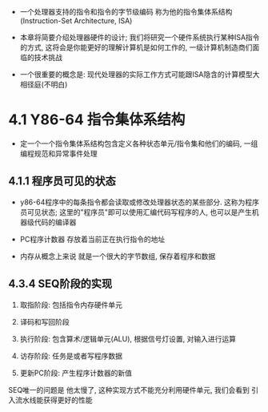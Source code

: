 + 一个处理器支持的指令和指令的字节级编码 称为他的指令集体系结构(Instruction-Set Architecture, ISA)

+ 本章将简要介绍处理器硬件的设计; 我们将研究一个硬件系统执行某种ISA指令的方式, 这将会是你能更好的理解计算机是如何工作的, 一级计算机制造商们面临的技术挑战

+ 一个很重要的概念是: 现代处理器的实际工作方式可能跟ISA隐含的计算模型大相径庭(不明白)

# 4.1 Y86-64 指令集体系结构

+ 定一个一个指令集体系结构包含定义各种状态单元/指令集和他们的编码, 一组编程规范和异常事件处理

## 4.1.1 程序员可见的状态

+ y86-64程序中的每条指令都会读取或修改处理器状态的某些部分. 这称为程序员可见状态; 这里的"程序员"即可以使用汇编代码写程序的人, 也可以是产生机器级代码的编译器

+ PC程序计数器 存放着当前正在执行指令的地址

+ 内存从概念上来说 就是一个很大的字节数组, 保存着程序和数据


## 4.3.4 SEQ阶段的实现

1. 取指阶段: 包括指令内存硬件单元

2. 译码和写回阶段

3. 执行阶段: 包含算术/逻辑单元(ALU), 根据信号灯设置, 对输入进行运算

4. 访存阶段: 任务是或者写程序数据

5. 更新PC阶段: 产生程序计数器的新值

SEQ唯一的问题是 他太慢了, 这种实现方式不能充分利用硬件单元, 我们会看到 引入流水线能获得更好的性能


